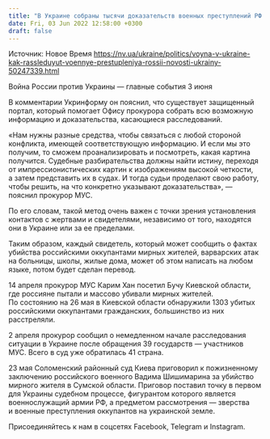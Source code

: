 ```yaml
---
title: "В Украине собраны тысячи доказательств военных преступлений РФ — прокурор Международного уголовного суда"
date: Fri, 03 Jun 2022 12:58:00 +0300
draft: false
---
```

Источник: Новое Время https://nv.ua/ukraine/politics/voyna-v-ukraine-kak-rassleduyut-voennye-prestupleniya-rossii-novosti-ukrainy-50247339.html


Война России против Украины — главные события 3 июня

 В комментарии Укринформу он пояснил, что существует защищенный портал, который помогает Офису прокурора собрать всю возможную информацию и доказательства, касающиеся расследований.

«Нам нужны разные средства, чтобы связаться с любой стороной конфликта, имеющей соответствующую информацию. И если мы это получим, то сможем проанализировать и посмотреть, какая картина получится. Судебные разбирательства должны найти истину, переходя от импрессионистических картин к изображениям высокой четкости, а затем представить их в судах. И тогда судьи проделают свою работу, чтобы решить, на что конкретно указывают доказательства», — пояснил прокурор МУС.

По его словам, такой метод очень важен с точки зрения установления контактов с жертвами и свидетелями, независимо от того, находятся они в Украине или за ее пределами.

Таким образом, каждый свидетель, который может сообщить о фактах убийства российскими оккупантами мирных жителей, варварских атак на больницы, школы, жилые дома, может об этом написать на любом языке, потом будет сделан перевод.

14 апреля прокурор МУС Карим Хан посетил Бучу Киевской области, где россияне пытали и массово убивали мирных жителей. По состоянию на 26 мая в Киевской области обнаружили 1303 убитых российскими оккупантами гражданских, большинство из них расстреляли.

2 апреля прокурор сообщил о немедленном начале расследования ситуации в Украине после обращения 39 государств — участников МУС. Всего в суд уже обратилась 41 страна.

23 мая Соломенский районный суд Киева приговорил к пожизненному заключению российского военного Вадима Шишимарина за убийство мирного жителя в Сумской области. Приговор поставил точку в первом для Украины судебном процессе, фигурантом которого является военнослужащий армии РФ, а предметом рассмотрения — зверства и военные преступления оккупантов на украинской земле.

Присоединяйтесь к нам в соцсетях Facebook, Telegram и Instagram.
